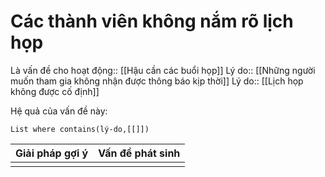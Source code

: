 # Các thành viên không nắm rõ lịch họp
Là vấn đề cho hoạt động:: [[Hậu cần các buổi họp]]
Lý do:: [[Những người muốn tham gia không nhận được thông báo kịp thời]]
Lý do:: [[Lịch họp không được cố định]]

Hệ quả của vấn đề này:
```dataview
List where contains(lý-do,[[]])
```

| Giải pháp gợi ý | Vấn đề phát sinh |
| --------------- | ---------------- |
|                 |                  |

 
